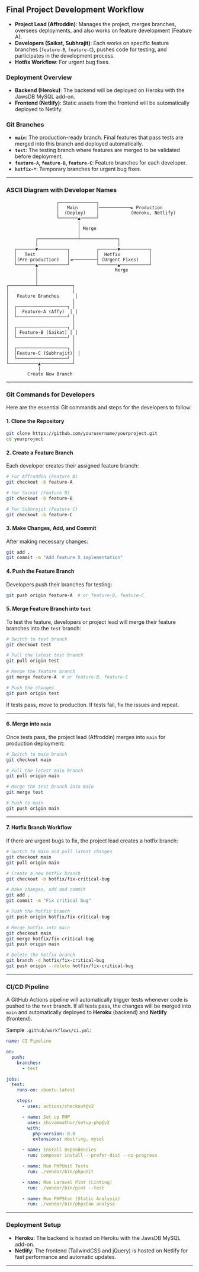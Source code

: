 

## **Final Project Development Workflow**

- **Project Lead (Affroddin)**: Manages the project, merges branches, oversees deployments, and also works on feature development (Feature A).
- **Developers (Saikat, Subhrajit)**: Each works on specific feature branches (`feature-B`, `feature-C`), pushes code for testing, and participates in the development process.
- **Hotfix Workflow**: For urgent bug fixes.

### **Deployment Overview**
- **Backend (Heroku)**: The backend will be deployed on Heroku with the JawsDB MySQL add-on.
- **Frontend (Netlify)**: Static assets from the frontend will be automatically deployed to Netlify.

### **Git Branches**
- **`main`**: The production-ready branch. Final features that pass tests are merged into this branch and deployed automatically.
- **`test`**: The testing branch where features are merged to be validated before deployment.
- **`feature-A`, `feature-B`, `feature-C`**: Feature branches for each developer.
- **`hotfix-*`**: Temporary branches for urgent bug fixes.

---

### **ASCII Diagram with Developer Names**

```plaintext
                   ┌──────────────┐
                   │   Main       │────────────► Production
                   │  (Deploy)    │            (Heroku, Netlify)
                   └───────▲──────┘
                           │
                           │ Merge
                           │
           ┌───────────────┴──────────────┐
           │                              │
   ┌───────▼───────────┐          ┌───────▼───────────┐
   │   Test            │          │  Hotfix           │
   │(Pre-production)   │◄─────────┤ (Urgent Fixes)    │
   └───────▲───────────┘          └───────▲───────────┘
           │                             Merge
           │
           │
┌──────────┴─────────────┐
│                        │
│   Feature Branches      │
│                        │
│  ┌───────────────────┐ │
│  │  Feature-A (Affy)  │ │
│  └───────────────────┘ │
│                        │
│  ┌───────────────────┐ │
│  │ Feature-B (Saikat) │ │
│  └───────────────────┘ │
│                        │
│  ┌───────────────────┐ │
│  │Feature-C (Subhrajit)│ │
│  └───────────────────┘ │
└───────────▲────────────┘
            │
        Create New Branch
```

---

### **Git Commands for Developers**

Here are the essential Git commands and steps for the developers to follow:

#### **1. Clone the Repository**

```bash
git clone https://github.com/yourusername/yourproject.git
cd yourproject
```

#### **2. Create a Feature Branch**

Each developer creates their assigned feature branch:

```bash
# For Affroddin (Feature A)
git checkout -b feature-A

# For Saikat (Feature B)
git checkout -b feature-B

# For Subhrajit (Feature C)
git checkout -b feature-C
```

#### **3. Make Changes, Add, and Commit**

After making necessary changes:

```bash
git add .
git commit -m "Add feature X implementation"
```

#### **4. Push the Feature Branch**

Developers push their branches for testing:

```bash
git push origin feature-A  # or feature-B, feature-C
```

#### **5. Merge Feature Branch into `test`**

To test the feature, developers or project lead will merge their feature branches into the `test` branch:

```bash
# Switch to test branch
git checkout test

# Pull the latest test branch
git pull origin test

# Merge the feature branch
git merge feature-A  # or feature-B, feature-C

# Push the changes
git push origin test
```

If tests pass, move to production. If tests fail, fix the issues and repeat.

---

#### **6. Merge into `main`**

Once tests pass, the project lead (Affroddin) merges into `main` for production deployment:

```bash
# Switch to main branch
git checkout main

# Pull the latest main branch
git pull origin main

# Merge the test branch into main
git merge test

# Push to main
git push origin main
```

---

#### **7. Hotfix Branch Workflow**

If there are urgent bugs to fix, the project lead creates a hotfix branch:

```bash
# Switch to main and pull latest changes
git checkout main
git pull origin main

# Create a new hotfix branch
git checkout -b hotfix/fix-critical-bug

# Make changes, add and commit
git add .
git commit -m "Fix critical bug"

# Push the hotfix branch
git push origin hotfix/fix-critical-bug

# Merge hotfix into main
git checkout main
git merge hotfix/fix-critical-bug
git push origin main

# Delete the hotfix branch
git branch -d hotfix/fix-critical-bug
git push origin --delete hotfix/fix-critical-bug
```

---

### **CI/CD Pipeline**

A GitHub Actions pipeline will automatically trigger tests whenever code is pushed to the `test` branch. If all tests pass, the changes will be merged into `main` and automatically deployed to **Heroku** (backend) and **Netlify** (frontend).

Sample `.github/workflows/ci.yml`:

```yaml
name: CI Pipeline

on:
  push:
    branches:
      - test

jobs:
  test:
    runs-on: ubuntu-latest

    steps:
      - uses: actions/checkout@v2

      - name: Set up PHP
        uses: shivammathur/setup-php@v2
        with:
          php-version: 8.0
          extensions: mbstring, mysql

      - name: Install Dependencies
        run: composer install --prefer-dist --no-progress

      - name: Run PHPUnit Tests
        run: ./vendor/bin/phpunit

      - name: Run Laravel Pint (Linting)
        run: ./vendor/bin/pint --test

      - name: Run PHPStan (Static Analysis)
        run: ./vendor/bin/phpstan analyse
```

---

### **Deployment Setup**

- **Heroku**: The backend is hosted on Heroku with the JawsDB MySQL add-on.
- **Netlify**: The frontend (TailwindCSS and jQuery) is hosted on Netlify for fast performance and automatic updates.

---
